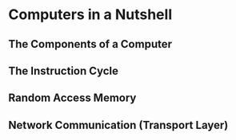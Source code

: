 # Computers in a Nutshell

## The Components of a Computer



## The Instruction Cycle


## Random Access Memory


## Network Communication (Transport Layer)

